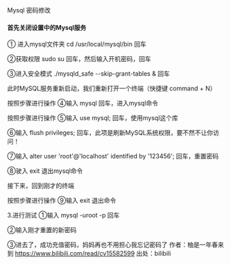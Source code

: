 Mysql 密码修改

#### 首先关闭设置中的Mysql服务

① 进入mysql文件夹    cd /usr/local/mysql/bin    回车

②获取权限    sudo su    回车，然后输入开机密码，回车

③进入安全模式    ./mysqld_safe --skip-grant-tables &    回车

此时MySQL服务重新启动，我们重新打开一个终端（快捷键 command + N）

按照步骤进行操作
④输入    mysql     回车，进入mysql命令

按照步骤进行操作
⑤输入    use mysql;    回车，使用mysql这个库

⑥输入    flush privileges;    回车，此项是刷新MySQL系统权限，要不然不让你访问！

⑦输入    alter user 'root'@'localhost' identified by '123456';   回车，重置密码



⑧驶入    exit    退出mysql命令

接下来，回到刚才的终端

按照步骤进行操作
⑨输入    exit    退出命令

3.进行测试
①输入    mysql -uroot -p    回车

②输入刚才重置的新密码

③进去了，成功充值密码，妈妈再也不用担心我忘记密码了 作者：柚是一年春来到 https://www.bilibili.com/read/cv15582599 出处：bilibili